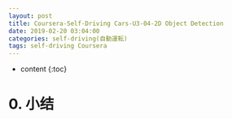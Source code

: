 ```yaml
---
layout: post
title: Coursera-Self-Driving Cars-U3-04-2D Object Detection
date: 2019-02-20 03:04:00
categories: self-driving(自動運転)
tags: self-driving Coursera
---
```

* content
{:toc}

# 0. 小结
